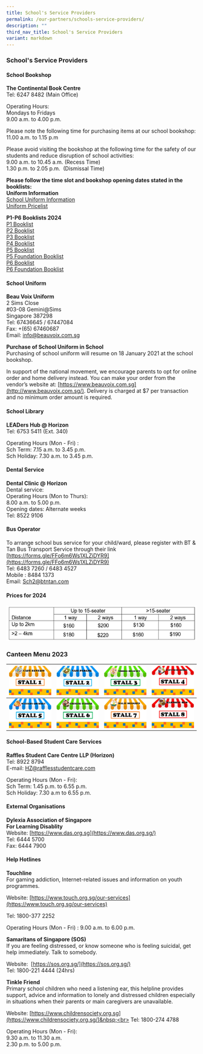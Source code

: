 ```yaml
---
title: School's Service Providers
permalink: /our-partners/schools-service-providers/
description: ""
third_nav_title: School's Service Providers
variant: markdown
---
```

### **School's Service Providers**
#### **School Bookshop**<br>
**The Continental Book Centre**<br>
Tel: 6247 8482 (Main Office)

Operating Hours:<br>
Mondays to Fridays<br>
9.00 a.m. to 4.00 p.m.

Please note the following time for purchasing items at our school bookshop:<br>
11.00 a.m. to 1.15 p.m

Please avoid visiting the bookshop at the following time for the safety of our students and reduce disruption of school activities:<br>
9.00 a.m. to 10.45 a.m. (Recess Time)<br>
1.30 p.m. to 2.05 p.m.&nbsp; (Dismissal Time)

**Please follow the time slot and bookshop opening dates stated in the booklists:**<br>
**Uniform Information**<br>
[School Uniform Information](https://thecontinental.sg/horizon/)<br>
[Uniform Pricelist](/files/Uniform_Pricelist.pdf)

**P1-P6 Booklists 2024**<br>
[P1 Booklist](/files/Horizon_Booklist_2024_Primary_1.pdf)<br>
[P2 Booklist](/files/Horizon_Booklist_2024_Primary_2.pdf)<br>
[P3 Booklist](/files/Horizon_Booklist_2024_Primary_3.pdf)<br>
[P4 Booklist](/files/Horizon_Booklist_2024_Primary_4.pdf)<br>
[P5 Booklist](/files/Horizon_Booklist_2024_Primary_5.pdf)<br>
[P5 Foundation Booklist](/files/Horizon_Booklist_2024_Primary_5F.pdf)<br>
[P6 Booklist](/files/Horizon_Booklist_2024_Primary_6.pdf)<br>
[P6 Foundation Booklist](/files/Horizon_Booklist_2024_Primary_6F.pdf)

#### **School Uniform**
**Beau Voix Uniform**<br>
2 Sims Close<br>
#03-08 Gemini@Sims<br>
Singapore 387298&nbsp;<br>
Tel: 67436645 / 67447084<br>
Fax: +(65) 67460687<br>
Email:&nbsp;[info@beauvoix.com.sg](mailto:info@beauvoix.com.sg)

**Purchase of School Uniform in School**<br>
Purchasing of school uniform will resume on 18 January 2021 at the school bookshop.&nbsp;

In support of the national movement, we encourage parents to opt for online order and home delivery instead. You can make your order from the vendor’s website at:&nbsp;[https://www.beauvoix.com.sg](http://www.beauvoix.com.sg/). Delivery is charged at $7 per transaction and no minimum order amount is required.

#### **School Library**
**LEADers Hub @ Horizon**<br>
Tel: 6753 5411 (Ext. 340)

Operating Hours (Mon - Fri) :&nbsp;<br>
Sch Term: 7.15 a.m. to 3.45 p.m.<br>Sch Holiday: 7.30 a.m. to 3.45 p.m.

#### **Dental Service**
**Dental Clinic @ Horizon**<br>
Dental service:<br>
Operating Hours (Mon to Thurs):<br>
8.00 a.m. to 5.00 p.m.<br>
Opening dates: Alternate weeks<br>
Tel: 8522 9106

#### **Bus Operator**
To arrange school bus service for your child/ward, please register with BT &amp; Tan Bus Transport Service through their link <br>
[https://forms.gle/FFo6m6Ws1XLZiDYR9](https://forms.gle/FFo6m6Ws1XLZiDYR9)<br>
Tel: 6483 7260 / 6483 4527<br>
Mobile : 8484 1373<br>
Email: Sch2@btntan.com
#### Prices for 2024 
![](/images/screenshot%202023-09-29%20160528.jpg)

### Canteen Menu 2023
[ ![](/images/stall1.jpg)](https://staging.d21co4ykjghpsi.amplifyapp.com/images/menu1.jpg) | [ ![](/images/stall2.jpg)](https://staging.d21co4ykjghpsi.amplifyapp.com/images/menu2.jpg)| [ ![](/images/stall3.jpg)](https://staging.d21co4ykjghpsi.amplifyapp.com/images/menu3.jpg)| [ ![](/images/stall4.jpg)](https://staging.d21co4ykjghpsi.amplifyapp.com/images/menu4.jpg)|
| -------- | -------- | -------- |-------- |
| [ ![](/images/stall5.jpg)](https://staging.d21co4ykjghpsi.amplifyapp.com/images/menu5.jpg)| [ ![](/images/stall6.jpg)](https://staging.d21co4ykjghpsi.amplifyapp.com/images/menu6.jpg)| [ ![](/images/stall7.jpg)](https://staging.d21co4ykjghpsi.amplifyapp.com/images/menu7.jpg) | [ ![](/images/stall8.jpg)](https://staging.d21co4ykjghpsi.amplifyapp.com/images/menu8.jpg)|

#### **School-Based Student Care Services**
**Raffles Student Care Centre LLP (Horizon)**<br>
Tel: 8922 8794<br>
E-mail: [HZ@rafflesstudentcare.com](mailto:HZ@rafflesstudentcare.com)

Operating Hours (Mon - Fri):<br>
Sch Term: 1.45 p.m. to 6.55 p.m.&nbsp;<br>
Sch Holiday: 7.30 a.m to 6.55 p.m.

#### **External Organisations**
**Dylexia Association of Singapore**<br>
**For Learning Disablity**<br>
Website:&nbsp;[https://www.das.org.sg](https://www.das.org.sg/)<br>
Tel: 6444 5700<br>
Fax: 6444 7900

#### **Help Hotlines**
**Touchline**<br>
For gaming addiction, Internet-related issues and information on youth programmes.

Website:&nbsp;[https://www.touch.org.sg/our-services](https://www.touch.org.sg/our-services)

Tel: 1800-377 2252

Operating Hours (Mon - Fri) :&nbsp;9.00 a.m. to 6.00 p.m.

**Samaritans of Singapore (SOS)**<br>
If you are feeling distressed, or know someone who is feeling suicidal, get help immediately. Talk to somebody.

Website: &nbsp;[https://sos.org.sg/](https://sos.org.sg/)<br>
Tel: 1800-221 4444 (24hrs)

**Tinkle Friend**<br>
Primary school children who need a listening ear, this helpline provides support, advice and information to lonely and distressed children especially in situations when their parents or main caregivers are unavailable.

Website:&nbsp;[https://www.childrensociety.org.sg](https://www.childrensociety.org.sg/)&nbsp;<br>
Tel: 1800-274 4788&nbsp;

Operating Hours (Mon - Fri):<br>
9.30 a.m. to 11.30 a.m.<br>
2.30 p.m. to 5.00 p.m.